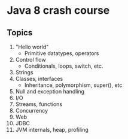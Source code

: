 # Java 8 crash course

<!-- Topics -->

## Topics

1. "Hello world"
   - Primitive datatypes, operators 
2. Control flow
   - Conditionals, loops, switch, etc.
3. Strings
4. Classes, interfaces
   - Inheritance, polymorphism, super(), etc
5. Null and exception handling
6. I/O
7. Streams, functions
8. Concurrency
9. Web
10. JDBC
11. JVM internals, heap, profiling